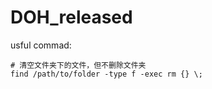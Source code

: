 # DOH_released

usful commad:
```
# 清空文件夹下的文件，但不删除文件夹
find /path/to/folder -type f -exec rm {} \;
```
